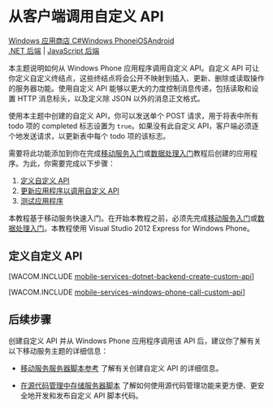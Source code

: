 <properties pageTitle="Call a custom API from a Windows Phone app - Mobile Services" metaKeywords="" description="Learn how to define a custom API and then call it from a Windows Phone app that use Windows Azure Mobile Services." metaCanonical="" services="mobile-services" documentationCenter="Mobile" title="Call a custom API from the client" authors=""  solutions="" writer="glenga" manager="" editor=""  />
<tags ms.service="mobile-services"
    ms.date="09/26/2014"
    wacn.date="04/11/2015"
    />

# 从客户端调用自定义 API

<div class="dev-center-tutorial-selector sublanding"><a href="/zh-cn/documentation/articles/mobile-services-dotnet-backend-windows-store-dotnet-call-custom-api" title="Windows Store C#">Windows 应用商店 C#</a><a href="/zh-cn/documentation/articles/mobile-services-dotnet-backend-windows-store-javascript-call-custom-api" title="Windows Store JavaScript"Windows 应用商店 JavaScript</a><a href="/zh-cn/documentation/articles/mobile-services-dotnet-backend-windows-phone-call-custom-api" title="Windows Phone" class="current">Windows Phone</a><a href="/zh-cn/documentation/articles/mobile-services-dotnet-backend-ios-call-custom-api" title="iOS">iOS</a><a href="/zh-cn/documentation/articles/mobile-services-dotnet-backend-android-call-custom-api" title="Android">Android</a>
</div>
<div class="dev-center-tutorial-subselector"><a href="/zh-cn/documentation/articles/mobile-services-dotnet-backend-windows-phone-call-custom-api" title=".NET backend" class="current">.NET 后端</a> | <a href="/zh-cn/documentation/articles/mobile-services-windows-phone-call-custom-api"  title="JavaScript backend">JavaScript 后端</a></div>

本主题说明如何从 Windows Phone 应用程序调用自定义 API。自定义 API 可让你定义自定义终结点，这些终结点将会公开不映射到插入、更新、删除或读取操作的服务器功能。使用自定义 API 能够以更大的力度控制消息传递，包括读取和设置 HTTP 消息标头，以及定义除 JSON 以外的消息正文格式。

使用本主题中创建的自定义 API，你可以发送单个 POST 请求，用于将表中所有 todo 项的 completed 标志设置为 `true`。如果没有此自定义 API，客户端必须逐个地发送请求，以更新表中每个 todo 项的该标志。

需要将此功能添加到你在完成[移动服务入门][]或[数据处理入门][]教程后创建的应用程序。为此，你需要完成以下步骤：

1.  [定义自定义 API][]
2.  [更新应用程序以调用自定义 API][]
3.  [测试应用程序][]

本教程基于移动服务快速入门。在开始本教程之前，必须先完成[移动服务入门][]或[数据处理入门][]。本教程使用 Visual Studio 2012 Express for Windows Phone。

<a name="define-custom-api"></a>
## 定义自定义 API

[WACOM.INCLUDE [mobile-services-dotnet-backend-create-custom-api](../includes/mobile-services-dotnet-backend-create-custom-api.md)]

[WACOM.INCLUDE [mobile-services-windows-phone-call-custom-api](../includes/mobile-services-windows-phone-call-custom-api.md)]

## 后续步骤

创建自定义 API 并从 Windows Phone 应用程序调用该 API 后，建议你了解有关以下移动服务主题的详细信息：

-   [移动服务服务器脚本参考][]
    了解有关创建自定义 API 的详细信息。

-   [在源代码管理中存储服务器脚本][]
    了解如何使用源代码管理功能来更方便、更安全地开发和发布自定义 API 脚本代码。

  [Windows 应用商店 C#]: /zh-cn/documentation/articles/mobile-services-dotnet-backend-windows-store-dotnet-call-custom-api "Windows 应用商店 C#"
  [Windows 应用商店 JavaScript]: /zh-cn/documentation/articles/mobile-services-dotnet-backend-windows-store-javascript-call-custom-api "Windows 应用商店 JavaScript"
  [Windows Phone]: /zh-cn/documentation/articles/mobile-services-dotnet-backend-windows-phone-call-custom-api "Windows Phone"
  [iOS]: /zh-cn/documentation/articles/mobile-services-dotnet-backend-ios-call-custom-api "iOS"
  [Android]: /zh-cn/documentation/articles/mobile-services-dotnet-backend-android-call-custom-api "Android"
  [.NET 后端]: /zh-cn/documentation/articles/mobile-services-dotnet-backend-windows-phone-call-custom-api ".NET 后端"
  [JavaScript 后端]: /zh-cn/documentation/articles/mobile-services-windows-phone-call-custom-api "JavaScript 后端"
  [移动服务入门]: /zh-cn/documentation/articles/mobile-services-windows-phone-get-started/
  [数据处理入门]: /zh-cn/documentation/articles/mobile-services-dotnet-backend-windows-phone-get-started-data/
  [定义自定义 API]: #define-custom-api
  [更新应用程序以调用自定义 API]: #update-app
  [测试应用程序]: #test-app
  [mobile-services-dotnet-backend-create-custom-api]: ../includes/mobile-services-dotnet-backend-create-custom-api.md
  [mobile-services-windows-phone-call-custom-api]: ../includes/mobile-services-windows-phone-call-custom-api.md
  [移动服务服务器脚本参考]: http://go.microsoft.com/fwlink/?LinkId=262293
  [在源代码管理中存储服务器脚本]: /zh-cn/documentation/articles/mobile-services-store-scripts-source-control
